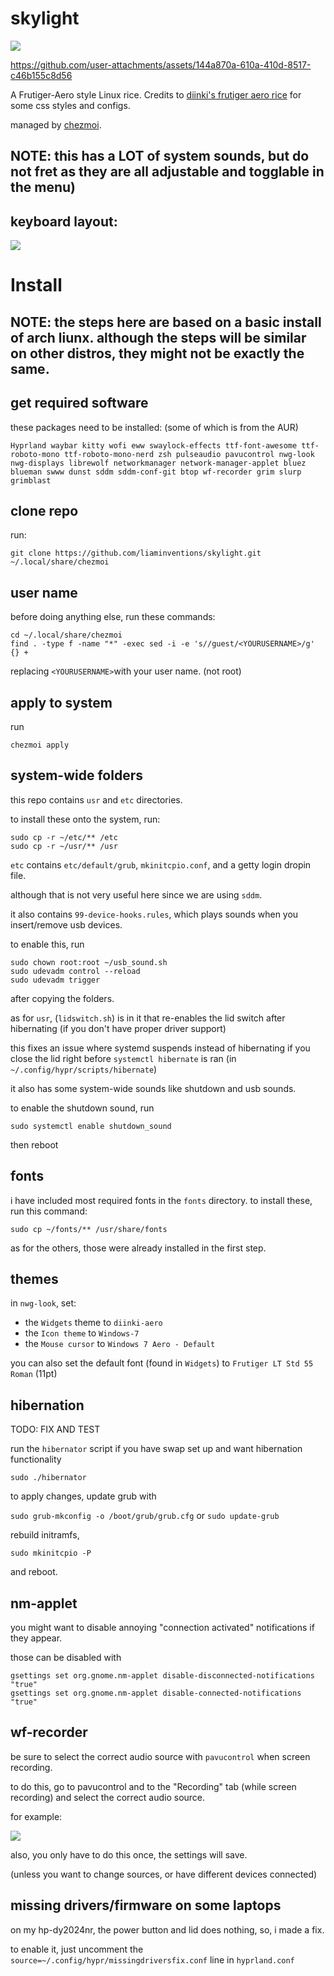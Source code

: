 
# skylight  
![](https://github.com/liaminventions/skylight/blob/main/images/example.png?raw=true)

https://github.com/user-attachments/assets/144a870a-610a-410d-8517-c46b155c8d56

A Frutiger-Aero style Linux rice.
Credits to [diinki's frutiger aero rice](https://github.com/diinki/diinki-aero) for some css styles and configs.

managed by [chezmoi](https://github.com/twpayne/chezmoi).

## NOTE: this has a LOT of system sounds, but do not fret as they are all adjustable and togglable in the menu) 

## keyboard layout:

![](https://raw.githubusercontent.com/liaminventions/skylight/main/layout.svg)

# Install 
## NOTE: the steps here are based on a basic install of arch liunx. although the steps will be similar on other distros, they might not be exactly the same. 
## get required software
these packages need to be installed: (some of which is from the AUR)
```
Hyprland waybar kitty wofi eww swaylock-effects ttf-font-awesome ttf-roboto-mono ttf-roboto-mono-nerd zsh pulseaudio pavucontrol nwg-look nwg-displays librewolf networkmanager network-manager-applet bluez blueman swww dunst sddm sddm-conf-git btop wf-recorder grim slurp grimblast
```

## clone repo
run: 
``` 
git clone https://github.com/liaminventions/skylight.git ~/.local/share/chezmoi
```

## user name

before doing anything else, run these commands:
```
cd ~/.local/share/chezmoi
find . -type f -name "*" -exec sed -i -e 's//guest/<YOURUSERNAME>/g' {} + 
```
replacing `<YOURUSERNAME>`with your user name. (not root)

## apply to system
run
```
chezmoi apply
```

## system-wide folders

this repo contains `usr` and `etc` directories.

to install these onto the system, run: 

```
sudo cp -r ~/etc/** /etc
sudo cp -r ~/usr/** /usr
```

`etc` contains `etc/default/grub`, `mkinitcpio.conf`, and a getty login dropin file. 

although that is not very useful here since we are using `sddm`.

it also contains `99-device-hooks.rules`, which plays sounds when you insert/remove usb devices.

to enable this, run 

```
sudo chown root:root ~/usb_sound.sh
sudo udevadm control --reload
sudo udevadm trigger
```
after copying the folders.


as for `usr`, (`lidswitch.sh`) is in it that re-enables the lid switch after hibernating (if you don't have proper driver support)

this fixes an issue where systemd suspends instead of hibernating if you close the lid right before `systemctl hibernate` is ran (in `~/.config/hypr/scripts/hibernate`) 

it also has some system-wide sounds like shutdown and usb sounds.

to enable the shutdown sound, run 
```
sudo systemctl enable shutdown_sound
```
then reboot

## fonts 

i have included most required fonts in the `fonts` directory.
to install these, run this command:
``` 
sudo cp ~/fonts/** /usr/share/fonts
```

as for the others, those were already installed in the first step.

## themes 

in `nwg-look`, set:

 - the `Widgets` theme to `diinki-aero` 
 - the `Icon theme` to `Windows-7`
 - the `Mouse cursor` to `Windows 7 Aero - Default`

you can also set the default font (found in `Widgets`) to `Frutiger LT Std 55 Roman` (11pt) 

## hibernation
TODO: FIX AND TEST

run the `hibernator` script if you have swap set up and want hibernation functionality

```
sudo ./hibernator
```

to apply changes, update grub with

`sudo grub-mkconfig -o /boot/grub/grub.cfg` or `sudo update-grub`

rebuild initramfs,
```
sudo mkinitcpio -P
```
and reboot.

## nm-applet 

you might want to disable annoying "connection activated" notifications if they appear.
 
those can be disabled with
 
```
gsettings set org.gnome.nm-applet disable-disconnected-notifications "true"
gsettings set org.gnome.nm-applet disable-connected-notifications "true"
```

## wf-recorder

be sure to select the correct audio source with `pavucontrol` when screen recording.

to do this, go to pavucontrol and to the "Recording" tab (while screen recording) and select the correct audio source.

for example:

![](https://github.com/liaminventions/skylight/blob/main/images/pa.png?raw=true)

also, you only have to do this once, the settings will save. 

(unless you want to change sources, or have different devices connected)

## missing drivers/firmware on some laptops

on my hp-dy2024nr, the power button and lid does nothing, so, i made a fix.

to enable it, just uncomment the `source=~/.config/hypr/missingdriversfix.conf` line in `hyprland.conf`
